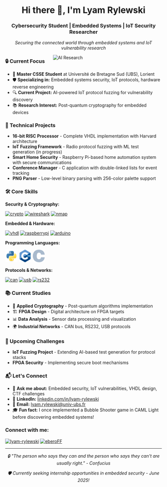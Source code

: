 <h1 align="center">Hi there 👋, I'm Lyam Rylewski</h1>
<h3 align="center">Cybersecurity Student | Embedded Systems | IoT Security Researcher</h3>

<p align="center">
  <em>Securing the connected world through embedded systems and IoT vulnerability research</em>
</p>

<img align="right" alt="AI Research" width="350" src="https://reactiongifs.me/wp-content/uploads/2022/05/Work-Hard-Everyday.gif">

### 🔒 Current Focus
- 🎯 **Master CSSE Student** at Université de Bretagne Sud (UBS), Lorient
- 🛡️ **Specializing in:** Embedded systems security, IoT protocols, hardware reverse engineering
- 🔍 **Current Project:** AI-powered IoT protocol fuzzing for vulnerability discovery
- 📚 **Research Interest:** Post-quantum cryptography for embedded devices

### 🚀 Technical Projects
- **16-bit RISC Processor** - Complete VHDL implementation with Harvard architecture
- **IoT Fuzzing Framework** - Radio protocol fuzzing with ML test generation (in progress)
- **Smart Home Security** - Raspberry Pi-based home automation system with secure communications
- **Conference Manager** - C application with double-linked lists for event tracking
- **PNG Parser** - Low-level binary parsing with 256-color palette support

### 🛠️ Core Skills

**Security & Cryptography:**
<p align="left">
<a href="https://www.cryptopp.com/" target="_blank" rel="noreferrer"><img src="https://upload.wikimedia.org/wikipedia/commons/f/f1/C_black_white.svg" alt="crypto" width="40" height="40"/></a>
<a href="https://www.wireshark.org/" target="_blank" rel="noreferrer"><img src="https://www.vectorlogo.zone/logos/wireshark/wireshark-icon.svg" alt="wireshark" width="40" height="40"/></a>
<a href="https://nmap.org/" target="_blank" rel="noreferrer"><img src="https://nmap.org/images/nmap-logo-64px.svg" alt="nmap" width="40" height="40"/></a>
</p>

**Embedded & Hardware:**
<p align="left">
<a href="https://www.intel.com/content/www/us/en/programmable/customertraining/webex/VHDL/presentation_html5.html" target="_blank" rel="noreferrer"><img src="https://cdn.prod.website-files.com/6047a9e35e5dc54ac86ddd90/638a61921edcd67d5720a25a__MFi-0rEM2Y6219Ky3MT0ee_95o0d6Ah_5hM11khoTE.png" alt="vhdl" width="40" height="40"/></a>
<a href="https://www.raspberrypi.org/" target="_blank" rel="noreferrer"><img src="https://www.vectorlogo.zone/logos/raspberrypi/raspberrypi-icon.svg" alt="raspberrypi" width="40" height="40"/></a>
<a href="https://www.arduino.cc/" target="_blank" rel="noreferrer"><img src="https://www.vectorlogo.zone/logos/arduino/arduino-icon.svg" alt="arduino" width="40" height="40"/></a>
</p>

**Programming Languages:**
<p align="left">
<a href="https://www.python.org" target="_blank" rel="noreferrer"><img src="https://raw.githubusercontent.com/devicons/devicon/master/icons/python/python-original.svg" alt="python" width="40" height="40"/></a>
<a href="https://www.w3schools.com/cpp/" target="_blank" rel="noreferrer"><img src="https://raw.githubusercontent.com/devicons/devicon/master/icons/cplusplus/cplusplus-original.svg" alt="cplusplus" width="40" height="40"/></a>
<a href="https://www.cprogramming.com/" target="_blank" rel="noreferrer"><img src="https://raw.githubusercontent.com/devicons/devicon/master/icons/c/c-original.svg" alt="c" width="40" height="40"/></a>
</p>

**Protocols & Networks:**
<p align="left">
<a href="https://en.wikipedia.org/wiki/CAN_bus" target="_blank" rel="noreferrer"><img src="https://upload.wikimedia.org/wikipedia/commons/d/d1/CAN_Logo.svg" alt="can" width="40" height="40"/></a>
<a href="https://en.wikipedia.org/wiki/USB_hardware" target="_blank" rel="noreferrer"><img src="https://upload.wikimedia.org/wikipedia/commons/6/67/USB_icon.svg" alt="usb" width="40" height="40"/></a>
<a href="https://en.wikipedia.org/wiki/RS-232" target="_blank" rel="noreferrer"><img src="file:///C:/Users/ebero/Pictures/RS232_connector.svg" alt="rs232" width="40" height="40"/></a>
</p>

### 📚 Current Studies
- 🔐 **Applied Cryptography** - Post-quantum algorithms implementation
- 🏗️ **FPGA Design** - Digital architecture on FPGA targets
- 📊 **Data Analysis** - Sensor data processing and visualization
- 🌍 **Industrial Networks** - CAN bus, RS232, USB protocols

### 🎯 Upcoming Challenges
- **IoT Fuzzing Project** - Extending AI-based test generation for protocol stacks
- **FPGA Security** - Implementing secure boot mechanisms

### 📬 Let's Connect
- 💬 **Ask me about:** Embedded security, IoT vulnerabilities, VHDL design, CTF challenges
- 🔗 **LinkedIn:** [linkedin.com/in/lyam-rylewski](https://linkedin.com/in/lyam-rylewski)
- 📧 **Email:** lyam.rylewski@univ-ubs.fr
- 🎓 **Fun fact:** I once implemented a Bubble Shooter game in CAML Light before discovering embedded systems!

<h3 align="left">Connect with me:</h3>
<p align="left">
<a href="[https://linkedin.com/in/lyam-rylewski](https://www.linkedin.com/in/lyam-rylewski-b39383245/)" target="blank"><img align="center" src="https://raw.githubusercontent.com/rahuldkjain/github-profile-readme-generator/master/src/images/icons/Social/linked-in-alt.svg" alt="lyam-rylewski" height="30" width="40" /></a>
<a href="https://github.com/eberoFF" target="blank"><img align="center" src="https://raw.githubusercontent.com/rahuldkjain/github-profile-readme-generator/master/src/images/icons/Social/github.svg" alt="eberoFF" height="30" width="40" /></a>
</p>

---
<p align="center">
<em>🔒 "The person who says they can and the person who says they can't are usually right." - Confucius </em>
</p>

<p align="center">
<em>🛡️ Currently seeking internship opportunities in embedded security - June 2025!</em>
</p>
